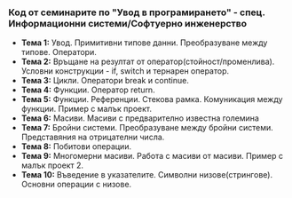 ### Код от семинарите по "Увод в програмирането" - спец. Информационни системи/Софтуерно инженерство

- **Тема 1:** Увод. Примитивни типове данни. Преобразуване между типове. Оператори. 
- **Тема 2:** Връщане на резултат от оператор(стойност/променлива). Условни конструкции - if, switch и тернарен оператор.
- **Тема 3:** Цикли. Оператори break и continue.
- **Тема 4:** Функции. Оператор return.
- **Тема 5:** Функции. Референции. Стекова рамка. Комуникация между функции. Пример с малък проект.
- **Тема 6:** Масиви. Масиви с предварително известна големина
- **Тема 7:** Бройни системи. Преобразуване между бройни системи. Представяния на отрицателни числа.
- **Тема 8:** Побитови операции.
- **Тема 9:** Многомерни масиви. Работа с масиви от масиви. Пример с малък проект 2.
- **Тема 10:** Въведение в указателите. Символни низове(стрингове). Основни операции с низове.

